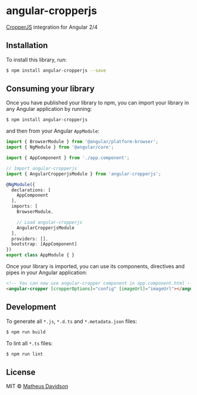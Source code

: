 # angular-cropperjs

[CropperJS](https://fengyuanchen.github.io/cropperjs/) integration for Angular 2/4
 
## Installation

To install this library, run:

```bash
$ npm install angular-cropperjs --save
```

## Consuming your library

Once you have published your library to npm, you can import your library in any Angular application by running:

```bash
$ npm install angular-cropperjs
```

and then from your Angular `AppModule`:

```typescript
import { BrowserModule } from '@angular/platform-browser';
import { NgModule } from '@angular/core';

import { AppComponent } from './app.component';

// Import angular-cropperjs
import { AngularCropperjsModule } from 'angular-cropperjs';

@NgModule({
  declarations: [
    AppComponent
  ],
  imports: [
    BrowserModule,

    // Load angular-cropperjs
    AngularCropperjsModule
  ],
  providers: [],
  bootstrap: [AppComponent]
})
export class AppModule { }
```

Once your library is imported, you can use its components, directives and pipes in your Angular application:

```html
<!-- You can now use angular-cropper component in app.component.html -->
<angular-cropper [cropperOptions]="config" [imageUrl]="imageUrl"></angular-cropper>
```

## Development

To generate all `*.js`, `*.d.ts` and `*.metadata.json` files:

```bash
$ npm run build
```

To lint all `*.ts` files:

```bash
$ npm run lint
```

## License

MIT © [Matheus Davidson](mailto:matheusdavidson@gmail.com)
